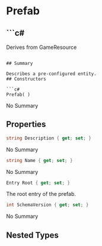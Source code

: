 # Prefab

## ```c#
Derives from GameResource
```

## Summary

Describes a pre-configured entity.
## Constructors

```c#
Prefab( ) 
```
No Summary
## Properties

```c#
string Description { get; set; } 
```
No Summary
```c#
string Name { get; set; } 
```
No Summary
```c#
Entry Root { get; set; } 
```
The root entry of the prefab.
```c#
int SchemaVersion { get; set; } 
```
No Summary
## Nested Types

